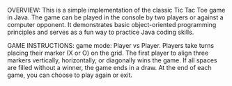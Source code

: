 OVERVIEW:
This is a simple implementation of the classic Tic Tac Toe game in Java. 
The game can be played in the console by two players or against a computer opponent. 
It demonstrates basic object-oriented programming principles and serves as a fun way to practice Java coding skills.

GAME INSTRUCTIONS:
game mode: Player vs Player.
Players take turns placing their marker (X or O) on the grid.
The first player to align three markers vertically, horizontally, or diagonally wins the game.
If all spaces are filled without a winner, the game ends in a draw.
At the end of each game, you can choose to play again or exit.
